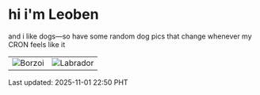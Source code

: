 # hi i'm Leoben

and i like dogs—so have some random dog pics that change whenever my CRON feels like it

|  |  |
|--------|----------|
| ![Borzoi](https://random-dog-vercel.vercel.app/api/random-borzoi?v=1762008649) | ![Labrador](https://random-dog-vercel.vercel.app/api/random-labrador?v=1762008649) |

Last updated: 2025-11-01 22:50 PHT
